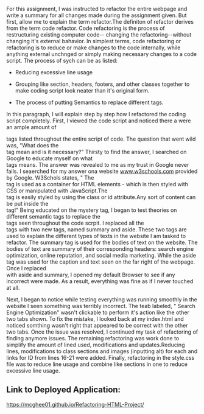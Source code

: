 For this assignment, I was instructed to refactor the entire webpage and write a summary for all changes made during the assignment given. But first, allow me to explain the term refactor.The definiton of refactor derives from the term code refactor. Code refactoring is the process of restructuring existing computer code-- changing the refactoring--without changing it's external bahavior. In simplest terms, code refactoring or refactoring is to reduce or make changes to the code internally, while anything external unchnged or simply making necessary changes to a code script. The process of sych can be as listed:

- Reducing excessive line usage

- Grouping like section, headers, footers, and other classes together to make coding script look neater than it's original form.

- The process of putting Semantics to replace different tags.

In this paragraph, I will explain step by step how I refactored the coding script completely. First, I viewed the code script and noticed there a were an ample amount of <div> tags listed throughout the entire script of code. The question that went wild was, "What does the <div> tag mean and is it necessary?" Thirsty to find the answer, I searched on Google to educate myself on what <div> tags means. The answer was revealed to me as my trust in Google never fails. I seaerched for my answer ona website www.w3schools.com provided by Google. W3Schols states, " The <div> tag is used as a container for HTML elements - which is then styled with CSS or manipulated with JavaScript.The <div> tag is easily styled by using the class or id attribute.Any sort of content can be put inside the <div> tag!" Being educated on the mystery tag, I began to test theories on different semantic tags to replace the <div> tags seen throughout the code scrpit. I replaced all the <div> tags with two new tags, named summary and aside. These two tags are used to explain the different types of texts in the website I am tasked to refactor. The summary tag is used for the bodies of text on the website. The bodies of text are summary of their corresponding headers: search engine optimization, online reputation, and social media marketing. While the aside tag was used for the caption and text seen on the far right of the webpage. Once I replaced <div> with aside and summary, I opened my default Browser to see if any incorrect were made. As a result, everything was fine as if I never touched at all.

Next, I began to notice while testing everything was running smoothly in the website I seen something was terribly incorrect. The teab labeled, " Search Engine Optimization" wasn't clickable to perform it's action like the other two tabs shown. To fix the mistake, I looked back at my index.html and noticed somthing wasn't right that appeared to be correct with the other two tabs. Once the issue was resolved, I continued my task of refactoring of finding anymore issues. The remaining refactoring was work done to simplify the amount of lined used, modifications and updates.Reducing lines, modifications to class sections and images (inputting alt) for each and links for ID from lines 16-21 were added.
Finally, refactoring in the style.css file was to reduce line usage and combine like sections in one to reduce excessive line usage.

## Link to Deployed Application:
https://mcghee01.github.io/Refactoring-HTML-Project/

